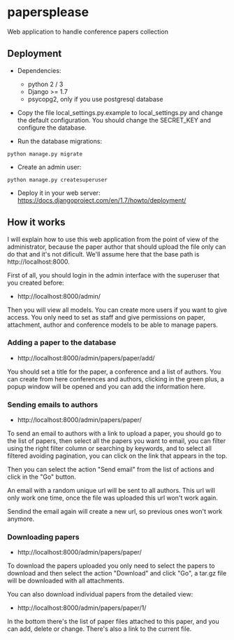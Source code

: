 # papersplease
Web application to handle conference papers collection

## Deployment

 * Dependencies:
    * python 2 / 3
    * Django >= 1.7
    * psycopg2, only if you use postgresql database

 * Copy the file local\_settings.py.example to local\_settings.py and
   change the default configuration. You should change the SECRET\_KEY and
   configure the database.

 * Run the database migrations:
```
python manage.py migrate
```

 * Create an admin user:
```
python manage.py createsuperuser
```

 * Deploy it in your web server: https://docs.djangoproject.com/en/1.7/howto/deployment/


## How it works

I will explain how to use this web application from the point of view of
the administrator, because the paper author that should upload the file
only can do that and it's not dificult. We'll assume here that the base
path is http://localhost:8000.

First of all, you should login in the admin interface with the superuser
that you created before:

 * http://localhost:8000/admin/

Then you will view all models. You can create more users if you want to
give access. You only need to set as staff and give permissions on paper,
attachment, author and conference models to be able to manage papers.

### Adding a paper to the database

 * http://localhost:8000/admin/papers/paper/add/

You should set a title for the paper, a conference and a list of authors.
You can create from here conferences and authors, clicking in the green
plus, a popup window will be opened and you can add the information here.

### Sending emails to authors

 * http://localhost:8000/admin/papers/paper/

To send an email to authors with a link to upload a paper, you should go to
the list of papers, then select all the papers you want to email, you can
filter using the right filter column or searching by keywords, and to
select all filtered avoiding pagination, you can click on the link that
appears in the top.

Then you can select the action "Send email" from the list of actions and
click in the "Go" button.

An email with a random unique url will be sent to all authors. This url
will only work one time, once the file was uploaded this url won't work
again.

Sendind the email again will create a new url, so previous ones won't work
anymore.

### Downloading papers

 * http://localhost:8000/admin/papers/paper/

To download the papers uploaded you only need to select the papers to
download and then select the action "Download" and click "Go", a tar.gz
file will be downloaded with all attachments.

You can also download individual papers from the detailed view:

 * http://localhost:8000/admin/papers/paper/1/

In the bottom there's the list of paper files attached to this paper, and
you can add, delete or change. There's also a link to the current file.

